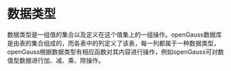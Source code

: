 # 数据类型<a name="ZH-CN_TOPIC_0289900671"></a>

数据类型是一组值的集合以及定义在这个值集上的一组操作。openGauss数据库是由表的集合组成的，而各表中的列定义了该表，每一列都属于一种数据类型，openGauss根据数据类型有相应函数对其内容进行操作，例如openGauss可对数值型数据进行加、减、乘、除操作。

